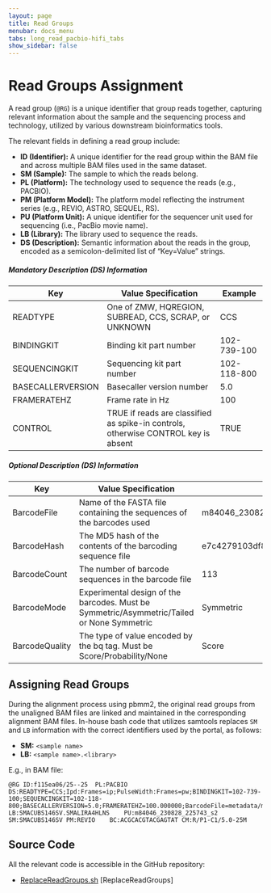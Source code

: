 ```yaml
---
layout: page
title: Read Groups
menubar: docs_menu
tabs: long_read_pacbio-hifi_tabs
show_sidebar: false
---
```


# Read Groups Assignment

A read group (`@RG`) is a unique identifier that group reads together, capturing relevant information about the sample and the sequencing process and technology, utilized by various downstream bioinformatics tools.

The relevant fields in defining a read group include:

- **ID (Identifier):** A unique identifier for the read group within the BAM file and across multiple BAM files used in the same dataset.
- **SM (Sample):** The sample to which the reads belong.
- **PL (Platform):** The technology used to sequence the reads (e.g., PACBIO).
- **PM (Platform Model):** The platform model reflecting the instrument series (e.g., REVIO, ASTRO, SEQUEL, RS).
- **PU (Platform Unit):** A unique identifier for the sequencer unit used for sequencing (i.e., PacBio movie name).
- **LB (Library):** The library used to sequence the reads.
- **DS (Description):** Semantic information about the reads in the group, encoded as a semicolon-delimited list of “Key=Value” strings.

##### Mandatory Description (DS) Information

| Key               | Value Specification                                                                | Example     |
|-------------------|------------------------------------------------------------------------------------|-------------|
| READTYPE          | One of ZMW, HQREGION, SUBREAD, CCS, SCRAP, or UNKNOWN                              | CCS         |
| BINDINGKIT        | Binding kit part number                                                            | 102-739-100 |
| SEQUENCINGKIT     | Sequencing kit part number                                                         | 102-118-800 |
| BASECALLERVERSION | Basecaller version number                                                          | 5.0         |
| FRAMERATEHZ       | Frame rate in Hz                                                                   | 100         |
| CONTROL           | TRUE if reads are classified as spike-in controls, otherwise CONTROL key is absent | TRUE        |

##### Optional Description (DS) Information

| Key            | Value Specification                                                                        | Example                                |
|----------------|--------------------------------------------------------------------------------------------|----------------------------------------|
| BarcodeFile    | Name of the FASTA file containing the sequences of the barcodes used                       | m84046_230828_225743_s2.barcodes.fasta |
| BarcodeHash    | The MD5 hash of the contents of the barcoding sequence file                                | e7c4279103df8c8de7036efdbdca9008       |
| BarcodeCount   | The number of barcode sequences in the barcode file                                        | 113                                    |
| BarcodeMode    | Experimental design of the barcodes. Must be Symmetric/Asymmetric/Tailed or None Symmetric | Symmetric                              |
| BarcodeQuality | The type of value encoded by the bq tag. Must be Score/Probability/None                    | Score                                  |

## Assigning Read Groups

During the alignment process using pbmm2, the original read groups from the unaligned BAM files are linked and maintained in the corresponding alignment BAM files. In-house bash code that utilizes samtools replaces `SM` and `LB` information with the correct identifiers used by the portal, as follows:

- **SM:** `<sample name>`
- **LB:** `<sample name>.<library>`

E.g., in BAM file:

```text
@RG	ID:f115ea06/25--25	PL:PACBIO	DS:READTYPE=CCS;Ipd:Frames=ip;PulseWidth:Frames=pw;BINDINGKIT=102-739-100;SEQUENCINGKIT=102-118-800;BASECALLERVERSION=5.0;FRAMERATEHZ=100.000000;BarcodeFile=metadata/m84046_230828_225743_s2.barcodes.fasta;BarcodeHash=e7c4279103df8c8de7036efdbdca9008;BarcodeCount=113;BarcodeMode=Symmetric;BarcodeQuality=Score	LB:SMACUBS146SV.SMALIRA4HLNS	PU:m84046_230828_225743_s2	SM:SMACUBS146SV	PM:REVIO	BC:ACGCACGTACGAGTAT	CM:R/P1-C1/5.0-25M
```

## Source Code

All the relevant code is accessible in the GitHub repository:

  - [ReplaceReadGroups.sh](https://github.com/smaht-dac/pipelines-scripts/blob/main/processing_scripts/ReplaceReadGroups.sh) [ReplaceReadGroups]
